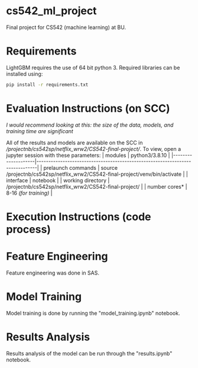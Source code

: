 # cs542_ml_project
Final project for CS542 (machine learning) at BU.

# Requirements
LightGBM requires the use of 64 bit python 3. Required libraries can be installed using:

```bash
pip install -r requirements.txt
```
# Evaluation Instructions (on SCC)
*I would recommend looking at this: the size of the data, models, and training time are significant*

All of the results and models are available on the SCC in */projectnb/cs542sp/netflix_wrw2/CS542-final-project/*. To view, open a jupyter session with these parameters:
| modules            | python3/3.8.10                                                               |
|--------------------|------------------------------------------------------------------------------|
| prelaunch commands | source /projectnb/cs542sp/netflix_wrw2/CS542-final-project/venv/bin/activate |
| interface          | notebook                                                                     |
| working directory  | /projectnb/cs542sp/netflix_wrw2/CS542-final-project/                         |
| number cores*      | 8-16 *(for training)*                                                        |

# Execution Instructions (code process)

# Feature Engineering
Feature engineering was done in SAS.

# Model Training
Model training is done by running the "model_training.ipynb" notebook.

# Results Analysis
Results analysis of the model can be run through the "results.ipynb" notebook.
